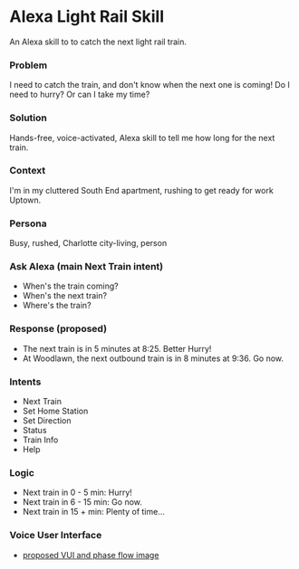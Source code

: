 # Alexa Light Rail Skill
An Alexa skill to to catch the next light rail train.

### Problem
I need to catch the train, and don't know when the next one is coming! Do I need to hurry? Or can I take my time?

### Solution
Hands-free, voice-activated, Alexa skill to tell me how long for the next train.

### Context
I'm in my cluttered South End apartment, rushing to get ready for work Uptown.

### Persona
Busy, rushed, Charlotte city-living, person

### Ask Alexa (main Next Train intent)
- When's the train coming?
- When's the next train?
- Where's the train?

### Response (proposed)
- The next train is in 5 minutes at 8:25. Better Hurry!
- At Woodlawn, the next outbound train is in 8 minutes at 9:36. Go now.

### Intents
- Next Train
- Set Home Station
- Set Direction
- Status
- Train Info
- Help

### Logic
- Next train in  0 -  5 min: Hurry!
- Next train in  6 - 15 min: Go now.
- Next train in  15 +   min: Plenty of time...

### Voice User Interface
- [proposed VUI and phase flow image](https://github.com/josephjguerra/alexalightrail/blob/master/alexalightrail.png)
